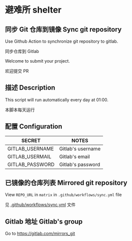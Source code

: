 # 避难所 shelter

## 同步 Git 仓库到镜像 Sync git repository

Use Github Action to synchronize git repository to gitlab.

同步仓库到 Gitlab

Welcome to submit your project.

欢迎提交 PR

## 描述 Description

This script will run automatically every day at 01:00.

本脚本每天运行

## 配置 Configuration

SECRET|NOTES
---|---
GITLAB_USERNAME| Gitlab's username
GITLAB_USERMAIL| Gitlab's email
GITLAB_PASSWORD| Gitlab's password

## 已镜像的仓库列表 Mirrored git repository

View `REPO_URL` in `matrix` in `.github/workflows/sync.yml` file

见 [.github/workflows/sync.yml](.github/workflows/sync.yml) 文件

## Gitlab 地址 Gitlab's group

Go to https://gitlab.com/mirrors_git
